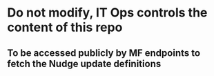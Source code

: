 # Do not modify, IT Ops controls the content of this repo

## To be accessed publicly by MF endpoints to fetch the Nudge update definitions
